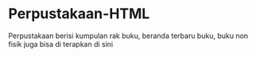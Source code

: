 # Perpustakaan-HTML
Perpustakaan berisi kumpulan rak buku, beranda terbaru buku, buku non fisik juga bisa di terapkan di sini

